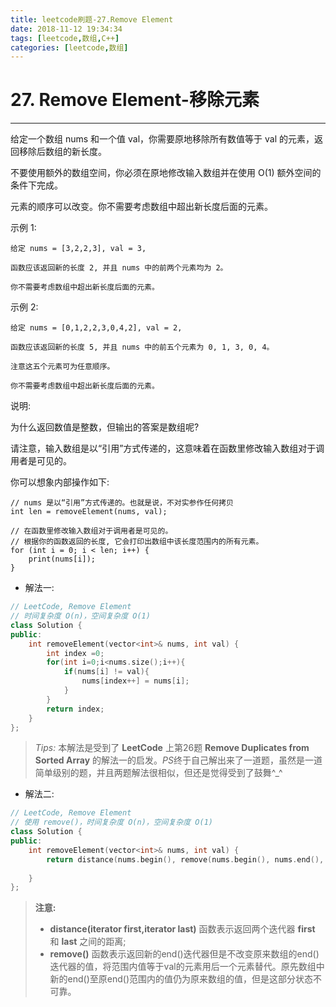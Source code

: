 ```yaml
---
title: leetcode刷题-27.Remove Element
date: 2018-11-12 19:34:34
tags: [leetcode,数组,C++]
categories: [leetcode,数组]
---
```


# 27. Remove Element-移除元素

---

给定一个数组 nums 和一个值 val，你需要原地移除所有数值等于 val 的元素，返回移除后数组的新长度。

不要使用额外的数组空间，你必须在原地修改输入数组并在使用 O(1) 额外空间的条件下完成。

元素的顺序可以改变。你不需要考虑数组中超出新长度后面的元素。

示例 1:
```
给定 nums = [3,2,2,3], val = 3,

函数应该返回新的长度 2, 并且 nums 中的前两个元素均为 2。

你不需要考虑数组中超出新长度后面的元素。
```
示例 2:
```
给定 nums = [0,1,2,2,3,0,4,2], val = 2,

函数应该返回新的长度 5, 并且 nums 中的前五个元素为 0, 1, 3, 0, 4。

注意这五个元素可为任意顺序。

你不需要考虑数组中超出新长度后面的元素。
```
说明:

为什么返回数值是整数，但输出的答案是数组呢?

请注意，输入数组是以“引用”方式传递的，这意味着在函数里修改输入数组对于调用者是可见的。

你可以想象内部操作如下:
```
// nums 是以“引用”方式传递的。也就是说，不对实参作任何拷贝
int len = removeElement(nums, val);

// 在函数里修改输入数组对于调用者是可见的。
// 根据你的函数返回的长度, 它会打印出数组中该长度范围内的所有元素。
for (int i = 0; i < len; i++) {
    print(nums[i]);
}
```
- 解法一:
```c++
// LeetCode, Remove Element
// 时间复杂度 O(n)，空间复杂度 O(1)
class Solution {
public:
    int removeElement(vector<int>& nums, int val) {
        int index =0;
        for(int i=0;i<nums.size();i++){
            if(nums[i] != val){
                nums[index++] = nums[i];
            }
        }
        return index;
    } 
};
```

>*Tips:*
>本解法是受到了 **LeetCode** 上第26题 **Remove Duplicates from Sorted Array** 的解法一的启发。*PS*终于自己解出来了一道题，虽然是一道简单级别的题，并且两题解法很相似，但还是觉得受到了鼓舞^_^

- 解法二:
```c++
// LeetCode, Remove Element
// 使用 remove()，时间复杂度 O(n)，空间复杂度 O(1)
class Solution {
public:
    int removeElement(vector<int>& nums, int val) {
        return distance(nums.begin(), remove(nums.begin(), nums.end(), val));
        
    } 
};
```

>**注意:**
>- **distance(iterator first,iterator last)** 函数表示返回两个迭代器 **first** 和 **last** 之间的距离;
>- **remove()** 函数表示返回新的end()迭代器但是不改变原来数组的end()迭代器的值，将范围内值等于val的元素用后一个元素替代。原先数组中 新的end()至原end()范围内的值仍为原来数组的值，但是这部分状态不可靠。
